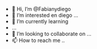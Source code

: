 - 👋 Hi, I’m @Fabianydiego
- 👀 I’m interested en diego ...
- 🌱 I’m currently learning
-  ...
- 💞️ I’m looking to collaborate on ...
- 📫 How to reach me ..
